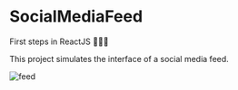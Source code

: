 # SocialMediaFeed

First steps in ReactJS 🚀🚀🚀

This project simulates the interface of a social media feed. 

 ![feed](https://github.com/luizotav10/SocialMediaFeed/assets/142471005/0a76407c-1f76-467b-9bdb-a7f81e6367bb)
